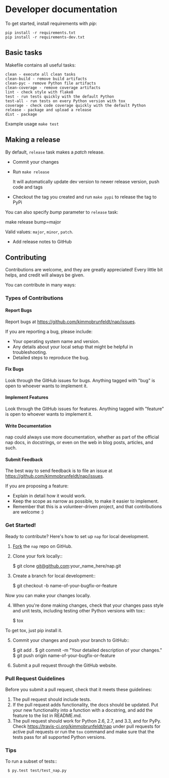 # Developer documentation

To get started, install requirements with *pip*:

    pip install -r requirements.txt
    pip install -r requirements-dev.txt

## Basic tasks

Makefile contains all useful tasks:

    clean - execute all clean tasks
    clean-build - remove build artifacts
    clean-pyc - remove Python file artifacts
    clean-coverage - remove coverage artifacts
    lint - check style with flake8
    test - run tests quickly with the default Python
    test-all - run tests on every Python version with tox
    coverage - check code coverage quickly with the default Python
    release - package and upload a release
    dist - package

Example usage `make test`

## Making a release

By default, `release` task makes a *patch* release.

* Commit your changes
* Run `make release`

    It will automatically update dev version to newer release version, push code and tags

* Checkout the tag you created and run `make pypi` to release the tag to PyPi

You can also specify *bump* parameter to `release` task:

  make release bump=major

Valid values: `major`, `minor`, `patch`.

* Add release notes to GitHub

## Contributing

Contributions are welcome, and they are greatly appreciated! Every
little bit helps, and credit will always be given.

You can contribute in many ways:

### Types of Contributions

#### Report Bugs

Report bugs at https://github.com/kimmobrunfeldt/nap/issues.

If you are reporting a bug, please include:

* Your operating system name and version.
* Any details about your local setup that might be helpful in troubleshooting.
* Detailed steps to reproduce the bug.

#### Fix Bugs

Look through the GitHub issues for bugs. Anything tagged with "bug"
is open to whoever wants to implement it.

#### Implement Features

Look through the GitHub issues for features. Anything tagged with "feature"
is open to whoever wants to implement it.

#### Write Documentation

nap could always use more documentation, whether as part of the
official nap docs, in docstrings, or even on the web in blog posts,
articles, and such.

#### Submit Feedback

The best way to send feedback is to file an issue at https://github.com/kimmobrunfeldt/nap/issues.

If you are proposing a feature:

* Explain in detail how it would work.
* Keep the scope as narrow as possible, to make it easier to implement.
* Remember that this is a volunteer-driven project, and that contributions
  are welcome :)

### Get Started!

Ready to contribute? Here's how to set up `nap` for
local development.

1. [Fork](https://github.com/kimmobrunfeldt/nap/fork) the `nap` repo on GitHub.
2. Clone your fork locally::

    $ git clone git@github.com:your_name_here/nap.git

3. Create a branch for local development::

    $ git checkout -b name-of-your-bugfix-or-feature

Now you can make your changes locally.

4. When you're done making changes, check that your changes pass style and unit
   tests, including testing other Python versions with tox::

    $ tox

To get tox, just pip install it.

5. Commit your changes and push your branch to GitHub::

    $ git add .
    $ git commit -m "Your detailed description of your changes."
    $ git push origin name-of-your-bugfix-or-feature

6. Submit a pull request through the GitHub website.

### Pull Request Guidelines

Before you submit a pull request, check that it meets these guidelines:

1. The pull request should include tests.
2. If the pull request adds functionality, the docs should be updated. Put
   your new functionality into a function with a docstring, and add the
   feature to the list in README.md.
3. The pull request should work for Python 2.6, 2.7, and 3.3, and for PyPy.
   Check https://travis-ci.org/kimmobrunfeldt/nap
   under pull requests for active pull requests or run the ``tox`` command and
   make sure that the tests pass for all supported Python versions.


### Tips

To run a subset of tests::

     $ py.test test/test_nap.py
